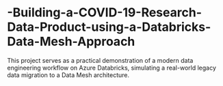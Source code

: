 # -Building-a-COVID-19-Research-Data-Product-using-a-Databricks-Data-Mesh-Approach
This project serves as a practical demonstration of a modern data engineering workflow on Azure Databricks, simulating a real-world legacy data migration to a Data Mesh architecture.
